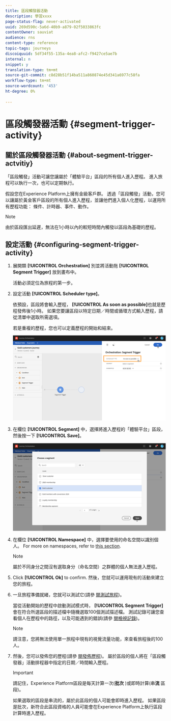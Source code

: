 ```yaml
---
title: 區段觸發器活動
description: 學習xxxx
page-status-flag: never-activated
uuid: 269d590c-5a6d-40b9-a879-02f5033863fc
contentOwner: sauviat
audience: rns
content-type: reference
topic-tags: journeys
discoiquuid: 5df34f55-135a-4ea8-afc2-f9427ce5ae7b
internal: n
snippet: y
translation-type: tm+mt
source-git-commit: c8d28b51f14ba511a860874e45d341a6977c58fa
workflow-type: tm+mt
source-wordcount: '453'
ht-degree: 0%

---
```



# 區段觸發器活動 {#segment-trigger-activity}

## 關於區段觸發器活動 {#about-segment-trigger-actvitiy}

「區段觸發」活動可讓您讓屬於「體驗平台」區段的所有個人進入歷程。 進入旅程可以執行一次，也可以定期執行。

假設您在Experience Platform上擁有金級客戶群。 透過「區段觸發」活動，您可以讓屬於黃金客戶區段的所有個人進入歷程，並讓他們進入個人化歷程，以運用所有歷程功能： 條件、計時器、事件、動作。

>[!NOTE]
>
>由於區段匯出延遲，無法在1小時以內的較短時間內觸發以區段為基礎的歷程。

## 設定活動 {#configuring-segment-trigger-activity}

1. 展開類 **[!UICONTROL Orchestration]** 別並將活動拖 **[!UICONTROL Segment Trigger]** 放到畫布中。

   活動必須定位為旅程的第一步。

1. 設定活動 **[!UICONTROL Scheduler type]**。

   依預設，區段將會輸入歷程， **[!UICONTROL As soon as possible]**&#x200B;也就是歷程發佈後1小時。 如果您要讓區段以特定日期／時間或循環方式輸入歷程，請從清單中選取所需選項。

   若是重複的歷程，您也可以定義歷程的開始和結束。

   ![](../assets/segment-trigger-schedule.png)

1. 在欄位 **[!UICONTROL Segment]** 中，選擇將進入歷程的「體驗平台」區段，然後按一下 **[!UICONTROL Save]**。

   ![](../assets/segment-trigger-segment-selection.png)

1. 在欄位 **[!UICONTROL Namespace]** 中，選擇要使用的命名空間以識別個人。 For more on namespaces, refer to [this section](../event/selecting-the-namespace.md).

   >[!NOTE]
   >
   >屬於不同身分之間沒有選取身分（命名空間）之群體的個人無法進入歷程。

1. Click **[!UICONTROL Ok]** to confirm. 然後，您就可以運用現有的活動來建立您的旅程。

1. 一旦旅程準備就緒，您就可以測試它(請參 [閱測試旅程](../building-journeys/testing-the-journey.md))。

   當從活動開始的歷程中啟動測試模式時， **[!UICONTROL Segment Trigger]** 會在符合所選區段的描述檔中隨機選取100個測試描述檔。 測試記錄可讓您查看個人在歷程中的路徑，以及可能遇到的錯誤(請參 [閱檢視記錄](../building-journeys/testing-the-journey.md#viewing_logs))。

   >[!NOTE]
   >
   >請注意，您將無法使用單一旅程中現有的視覺流量功能，來查看旅程後的100人。

1. 然後，您可以發佈您的歷程(請參 [閱發佈歷程](../building-journeys/publishing-the-journey.md))。 屬於區段的個人將在「區段觸發器」活動排程器中指定的日期／時間輸入歷程。

   >[!IMPORTANT]
   >
   >請記住，Experience Platform區段是每天計算一次(**批次** )或即時計算(串&#x200B;**流** 區段)。
   >
   >如果選取的區段是串流的，屬於此區段的個人可能會即時進入歷程。 如果區段是批次，新符合此區段資格的人員可能會在Experience Platform上執行區段計算時進入歷程。
